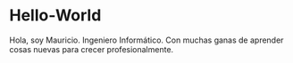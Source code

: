 # Hello-World
Hola, soy Mauricio. Ingeniero Informático. Con muchas ganas de aprender cosas nuevas para crecer profesionalmente.
